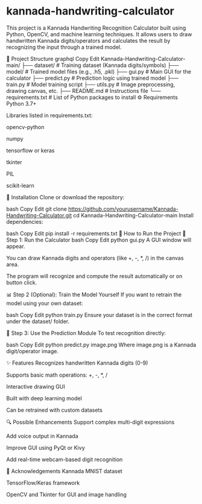 # kannada-handwriting-calculator
This project is a Kannada Handwriting Recognition Calculator built using Python, OpenCV, and machine learning techniques. It allows users to draw handwritten Kannada digits/operators and calculates the result by recognizing the input through a trained model.

📁 Project Structure
graphql
Copy
Edit
Kannada-Handwriting-Calculator-main/
├── dataset/                     # Training dataset (Kannada digits/symbols)
├── model/                       # Trained model files (e.g., .h5, .pkl)
├── gui.py                       # Main GUI for the calculator
├── predict.py                   # Prediction logic using trained model
├── train.py                     # Model training script
├── utils.py                     # Image preprocessing, drawing canvas, etc.
├── README.md                    # Instructions file
└── requirements.txt             # List of Python packages to install
⚙️ Requirements
Python 3.7+

Libraries listed in requirements.txt:

opencv-python

numpy

tensorflow or keras

tkinter

PIL

scikit-learn

🔧 Installation
Clone or download the repository:

bash
Copy
Edit
git clone https://github.com/yourusername/Kannada-Handwriting-Calculator.git
cd Kannada-Handwriting-Calculator-main
Install dependencies:

bash
Copy
Edit
pip install -r requirements.txt
🚀 How to Run the Project
🧮 Step 1: Run the Calculator
bash
Copy
Edit
python gui.py
A GUI window will appear.

You can draw Kannada digits and operators (like +, -, *, /) in the canvas area.

The program will recognize and compute the result automatically or on button click.

📊 Step 2 (Optional): Train the Model Yourself
If you want to retrain the model using your own dataset:

bash
Copy
Edit
python train.py
Ensure your dataset is in the correct format under the dataset/ folder.

🧠 Step 3: Use the Prediction Module
To test recognition directly:

bash
Copy
Edit
python predict.py image.png
Where image.png is a Kannada digit/operator image.

✨ Features
Recognizes handwritten Kannada digits (0-9)

Supports basic math operations: +, -, *, /

Interactive drawing GUI

Built with deep learning model

Can be retrained with custom datasets

🔍 Possible Enhancements
Support complex multi-digit expressions

Add voice output in Kannada

Improve GUI using PyQt or Kivy

Add real-time webcam-based digit recognition

🙏 Acknowledgements
Kannada MNIST dataset

TensorFlow/Keras framework

OpenCV and Tkinter for GUI and image handling

